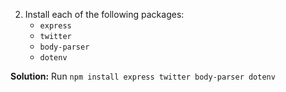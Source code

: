 2. Install each of the following packages:
    * `express`
    * `twitter`
    * `body-parser`
    * `dotenv`

**Solution:** Run `npm install express twitter body-parser dotenv`